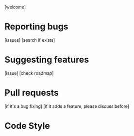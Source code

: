[welcome]

# Reporting bugs

[issues]
[search if exists]

# Suggesting features

[issue]
[check roadmap]

# Pull requests

[if it's a bug fixing]
[if it adds a feature, please discuss before]

# Code Style
